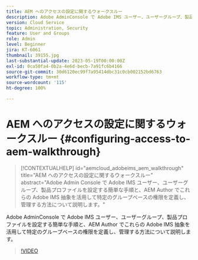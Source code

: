 ```yaml
---
title: AEM へのアクセスの設定に関するウォークスルー
description: Adobe AdminConsole で Adobe IMS ユーザー、ユーザーグループ、製品プロファイルを設定する簡単な手順と、AEM Author でこれらの Adobe IMS 抽象を活用して特定のグループベースの権限を定義し、管理する方法について説明します。
version: Cloud Service
topic: Administration, Security
feature: User and Groups
role: Admin
level: Beginner
jira: KT-6061
thumbnail: 39155.jpg
last-substantial-update: 2023-05-19T00:00:00Z
exl-id: 0ca50fa4-0b2a-4e6d-becb-7a91fc6b4166
source-git-commit: 30d6120ec99f7a95414dbc31c0cb002152bd6763
workflow-type: tm+mt
source-wordcount: '115'
ht-degree: 100%

---
```


# AEM へのアクセスの設定に関するウォークスルー {#configuring-access-to-aem-walkthrough}

>[!CONTEXTUALHELP]
>id="aemcloud_adobeims_aem_walkthrough"
>title="AEM へのアクセスの設定に関するウォークスルー"
>abstract="Adobe Admin Console で Adobe IMS ユーザー、ユーザーグループ、製品プロファイルを設定する簡単な手順と、AEM Author でこれらの Adobe IMS 抽象を活用して特定のグループベースの権限を定義し、管理する方法について説明します。"

Adobe AdminConsole で Adobe IMS ユーザー、ユーザーグループ、製品プロファイルを設定する簡単な手順と、AEM Author でこれらの Adobe IMS 抽象を活用して特定のグループベースの権限を定義し、管理する方法について説明します。

>[!VIDEO](https://video.tv.adobe.com/v/39155?quality=12&learn=on)
